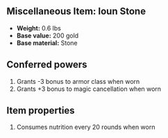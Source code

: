 ## Miscellaneous Item: Ioun Stone
- **Weight:** 0.6 lbs
- **Base value:** 200 gold
- **Base material:** Stone
## Conferred powers
1. Grants -3 bonus to armor class when worn
2. Grants +3 bonus to magic cancellation when worn
## Item properties
1. Consumes nutrition every 20 rounds when worn
